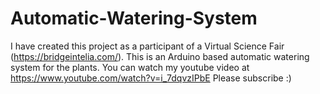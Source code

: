 # Automatic-Watering-System
I  have created this project as a participant of a Virtual Science Fair (https://bridgeintelia.com/). This is an Arduino based automatic watering system for the plants. 
You can watch my youtube video at https://www.youtube.com/watch?v=i_7dqvzIPbE
Please subscribe :)
